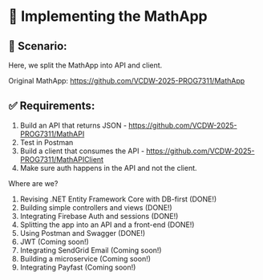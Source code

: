 # 📝 Implementing the MathApp

## 📌 Scenario:  
Here, we split the MathApp into API and client.

Original MathApp: https://github.com/VCDW-2025-PROG7311/MathApp

## ✅ Requirements:  
1. Build an API that returns JSON - https://github.com/VCDW-2025-PROG7311/MathAPI
1. Test in Postman 
1. Build a client that consumes the API - https://github.com/VCDW-2025-PROG7311/MathAPIClient
1. Make sure auth happens in the API and not the client.

Where are we?
1. Revising .NET Entity Framework Core with DB-first (DONE!)
1. Building simple controllers and views (DONE!)
1. Integrating Firebase Auth and sessions (DONE!)
1. Splitting the app into an API and a front-end (DONE!)
1. Using Postman and Swagger (DONE!)
1. JWT (Coming soon!)
1. Integrating SendGrid Email (Coming soon!)
1. Building a microservice (Coming soon!)
1. Integrating Payfast (Coming soon!)
